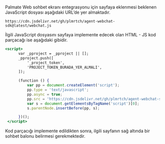 Palmate Web sohbet ekranı entegrasyonu için sayfaya eklenmesi beklenen JavaScript dosyası aşağıdaki URL’de yer almaktadır. 

```
https://cdn.jsdelivr.net/gh/plmrtch/agent-webchat-sdk@latest/webchat.js
```

İlgili JavaScript dosyasını sayfaya implemente edecek olan HTML - JS kod parçacağı ise aşağıdaki gibidir. 

```jsx
<script>
      var _pproject = _pproject || [];
      _pproject.push([
          '_project_token',
          'PROJECT_TOKEN_BURADA_YER_ALMALI',
      ]);

      (function () {
          var pp = document.createElement('script');
          pp.type = 'text/javascript';
          pp.async = true;
          pp.src = 'https://cdn.jsdelivr.net/gh/plmrtch/agent-webchat-sdk/webchat.js';
          var s = document.getElementsByTagName('script')[0];
          s.parentNode.insertBefore(pp, s);

      })();
 </script>
```

Kod parçacığı implemente edildikten sonra, ilgili sayfanın sağ altında bir sohbet balonu belirmesi gerekmektedir.
